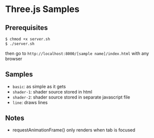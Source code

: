 # Three.js Samples

## Prerequisites

```sh
$ chmod +x server.sh
$ ./server.sh
```
then go to `http://localhost:8000/[sample name]/index.html` with any browser

## Samples

+ `basic`: as simple as it gets
+ `shader-1`: shader source stored in html
+ `shader-2`: shader source stored in separate javascript file
+ `line`: draws lines

## Notes

+ requestAnimationFrame() only renders when tab is focused
